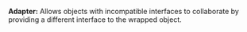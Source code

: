 **Adapter:** Allows objects with incompatible interfaces to collaborate by providing a different interface to the wrapped object.